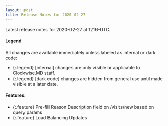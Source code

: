 ```yaml
---
layout: post
title: Release Notes for 2020-02-27
---
```


Latest release notes for 2020-02-27 at 1216-UTC.

<div class='legend' markdown='1'>

#### Legend

All changes are available immediately unless labeled as internal or dark code:

- {:.legend} [internal] changes are only visible or applicable to Clockwise.MD staff.
- {:.legend} [dark code] changes are hidden from general use until made visible at a later date.

</div>

<div class='features' markdown='1'>

#### Features

- {:.feature} Pre-fill Reason Description field on /visits/new based on query params
- {:.feature} Load Balancing Updates

</div>

